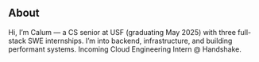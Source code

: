 ## About
Hi, I’m Calum — a CS senior at USF (graduating May 2025) with three full-stack SWE internships. I’m into backend, infrastructure, and building performant systems. Incoming Cloud Engineering Intern @ Handshake.
